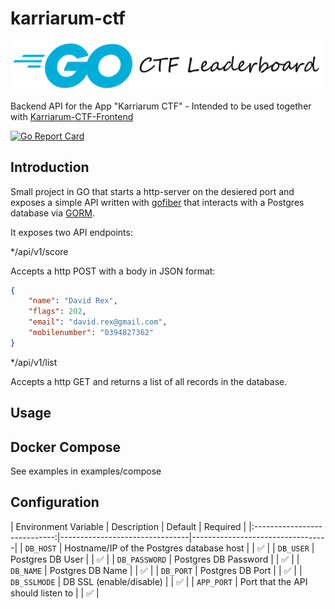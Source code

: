 # karriarum-ctf

![CTF-Leaderboard](images/ctfleaderboard.png)

Backend API for the App "Karriarum CTF" - Intended to be used together with [Karriarum-CTF-Frontend](https://github.com/s0undy/karriarum-ctf-frontend)

[![Go Report Card](https://goreportcard.com/badge/github.com/s0undy/karriarum-ctf)](https://goreportcard.com/report/github.com/s0undy/karriarum-ctf)

## Introduction

Small project in GO that starts a http-server on the desiered port and exposes a simple API written with [gofiber](https://github.com/gofiber/fiber) that interacts with a Postgres database via [GORM](https://gorm.io/).

It exposes two API endpoints:

*/api/v1/score

Accepts a http POST with a body in JSON format:

```json
{
    "name": "David Rex",
    "flags": 202,
    "email": "david.rex@gmail.com",
    "mobilenumber": "0394827362"
}
```

*/api/v1/list

Accepts a http GET and returns a list of all records in the database.

## Usage

## Docker Compose

See examples in examples/compose

## Configuration

| Environment Variable         | Description                                | Default   | Required  |
|:----------------------------:|--------------------------------|----------------------------------|
| `DB_HOST`                    | Hostname/IP of the Postgres database host  |           | ✅       |
| `DB_USER`                    | Postgres DB User                           |           | ✅       |
| `DB_PASSWORD`                | Postgres DB Password                       |           | ✅       |
| `DB_NAME`                    | Postgres DB Name                           |           | ✅       |
| `DB_PORT`                    | Postgres DB Port                           |           | ✅       |
| `DB_SSLMODE`                 | DB SSL (enable/disable)                    |           | ✅       |
| `APP_PORT`                   | Port that the API should listen to         |           | ✅       |

